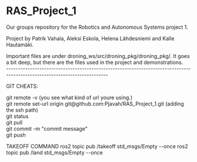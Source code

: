 # RAS_Project_1
Our groups repository for the Robotics and Autonomous Systems project 1.

Project by Patrik Vahala, Aleksi Eskola, Helena Lähdesniemi and Kalle Hautamäki.


<div> Important files are under droning_ws/src/droning_pkg/droning_pkg/. It goes a bit deep, but there are the files used in the project and demonstrations.</div>


<div>-------------------------------------------------------------------------------------------------------------------------</div>

<div></div>


















GIT CHEATS:
<div> git remote -v (you see what kind of url youre using.) </div>
<div> git remote set-url origin git@github.com:Pjavah/RAS_Project_1.git (adding the ssh path) </div>
<div>git status  </div>
<div>git pull </div>
<div>git commit -m "commit message" </div>
<div>git push </div>

TAKEOFF COMMAND
ros2 topic pub /takeoff std_msgs/Empty --once
ros2 topic pub /land std_msgs/Empty --once
